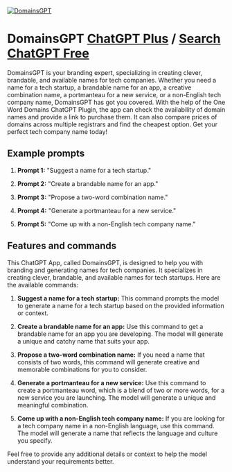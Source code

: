 
[![DomainsGPT](https://files.oaiusercontent.com/file-JCUr3OjSsI65IzI54SJziruh?se=2123-10-17T19%3A09%3A28Z&sp=r&sv=2021-08-06&sr=b&rscc=max-age%3D31536000%2C%20immutable&rscd=attachment%3B%20filename%3Dlogo.png&sig=Wp89SjWqzKMUhPaMEFcpy/y9W%2B3FXIpd6ie0rnFGC20%3D)](https://chat.openai.com/g/g-UGjKKONEe-domainsgpt)

# DomainsGPT [ChatGPT Plus](https://chat.openai.com/g/g-UGjKKONEe-domainsgpt) / [Search ChatGPT Free](https://gptcall.net/index.html#/?search=DomainsGPT)

DomainsGPT is your branding expert, specializing in creating clever, brandable, and available names for tech companies. Whether you need a name for a tech startup, a brandable name for an app, a creative combination name, a portmanteau for a new service, or a non-English tech company name, DomainsGPT has got you covered. With the help of the One Word Domains ChatGPT Plugin, the app can check the availability of domain names and provide a link to purchase them. It can also compare prices of domains across multiple registrars and find the cheapest option. Get your perfect tech company name today!

## Example prompts

1. **Prompt 1:** "Suggest a name for a tech startup."

2. **Prompt 2:** "Create a brandable name for an app."

3. **Prompt 3:** "Propose a two-word combination name."

4. **Prompt 4:** "Generate a portmanteau for a new service."

5. **Prompt 5:** "Come up with a non-English tech company name."


## Features and commands

This ChatGPT App, called DomainsGPT, is designed to help you with branding and generating names for tech companies. It specializes in creating clever, brandable, and available names for tech startups. Here are the available commands:

1. **Suggest a name for a tech startup:** This command prompts the model to generate a name for a tech startup based on the provided information or context.

2. **Create a brandable name for an app:** Use this command to get a brandable name for an app you are developing. The model will generate a unique and catchy name that suits your app.

3. **Propose a two-word combination name:** If you need a name that consists of two words, this command will generate creative and memorable combinations for you to consider.

4. **Generate a portmanteau for a new service:** Use this command to create a portmanteau word, which is a blend of two or more words, for a new service you are launching. The model will generate a unique and meaningful combination.

5. **Come up with a non-English tech company name:** If you are looking for a tech company name in a non-English language, use this command. The model will generate a name that reflects the language and culture you specify.

Feel free to provide any additional details or context to help the model understand your requirements better.


